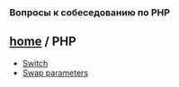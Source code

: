 ### Вопросы к собеседованию по PHP
[home][go-home] / **PHP**
---
- [Switch][php-switch]
- [Swap parameters][php-swap]

[php-switch]: ./switch/index.md
[php-swap]: ./swap/index.md
[go-home]: ../index.md
